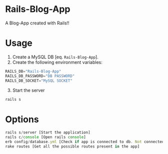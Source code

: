 # Rails-Blog-App
A Blog-App created with Rails!!

# Usage
1. Create a MySQL DB [eq. `Rails-Blog-App`].
2. Create the following environment variables:
```javascript
RAILS_DB="Rails-Blog-App"
RAILS_DB_PASSWORD="DB PASSWORD"
RAILS_DB_SOCKET="MySQL SOCKET"
```
3. Start the server
```javascript
rails s
```

# Options
```javascript
rails s/server [Start the application]
rails c/console [Open rails console]
erb config/database.yml [Check if app is connected to db. Not connected if default fileds are empty!!]
rake routes [Get all the possible routes present in the app]
```
